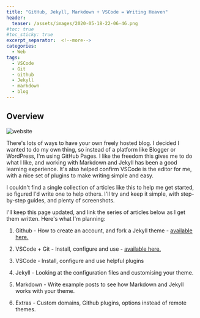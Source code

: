 ```yaml
---
title: "GitHub, Jekyll, Markdown + VSCode = Writing Heaven"
header:
  teaser: /assets/images/2020-05-18-22-06-46.png
#toc: true
#toc_sticky: true
excerpt_separator:  <!--more-->
categories:
  - Web
tags:
  - VSCode
  - Git
  - Github
  - Jekyll
  - markdown
  - blog
---
```


## Overview

![website](/assets/images/2020-05-18-22-06-46.png)

There's lots of ways to have your own freely hosted blog. I decided I wanted to do my own thing, so instead of a platform like Blogger or WordPress, I'm using GitHub Pages. I like the freedom this gives me to do what I like, and working with Markdown and Jekyll has been a good learning experience. It's also helped confirm VSCode is the editor for me, with a nice set of plugins to make writing simple and easy.
<!--more-->

I couldn't find a single collection of articles like this to help me get started, so figured I'd write one to help others. I'll try and keep it simple, with step-by-step guides, and plenty of screenshots.

I'll keep this page updated, and link the series of articles below as I get them written. Here's what I'm planning:

1. Github - How to create an account, and fork a Jekyll theme - [available here.](https://pencer.io/web/web-getting-started-github/)

2. VSCode + Git - Install, configure and use - [available here.](https://pencer.io/web/web-vscode-git/)

3. VSCode - Install, configure and use helpful plugins

4. Jekyll - Looking at the configuration files and customising your theme.

5. Markdown - Write example posts to see how Markdown and Jekyll works with your theme.

6. Extras - Custom domains, Github plugins, options instead of remote themes.
